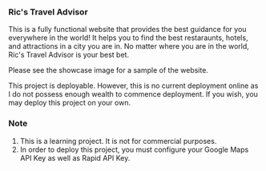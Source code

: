 ### Ric's Travel Advisor
This is a fully functional website that provides the best guidance for you everywhere in the world!
It helps you to find the best restaraunts, hotels, and attractions in a city you are in.
No matter where you are in the world, Ric's Travel Advisor is your best bet.

Please see the showcase image for a sample of the website.

This project is deployable. However, this is no current deployment online as I do not possess enough wealth to commence deployment. If you wish, you may deploy this project on your own.

### Note
1. This is a learning project. It is not for commercial purposes.
2. In order to deploy this project, you must configure your Google Maps API Key as well as Rapid API Key.